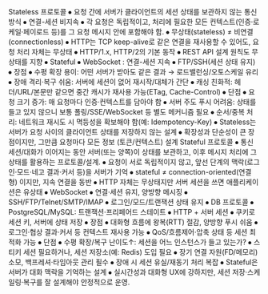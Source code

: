 Stateless 프로토콜
⦁	요청 간에 서버가 클라이언트의 세션 상태를 보관하지 않는 통신 방식
⦁	연결-세션 비지속
⦁	각 요청은 독립적이고, 처리에 필요한 모든 컨텍스트(인증·로케일·페이로드 등)를 그 요청 메시지 안에 포함해야 함.
⦁	무상태(stateless) ≠ 비연결(connectionless)
⦁	HTTP는 TCP keep-alive로 같은 연결을 재사용할 수 있어도, 요청 처리 자체는 무상태
⦁	HTTP/1.x, HTTP/2의 기본 동작
⦁	REST API 설계 원칙도 무상태를 지향
⦁	Stateful
⦁	WebSocket : 연결-세션 지속
⦁	FTP/SSH(세션 상태 유지)
⦁	장점
⦁	수평 확장 용이: 어떤 서버가 받아도 같은 결과 → 로드밸런싱/오토스케일 유리
⦁	장애 격리·복구 쉬움: 서버에 세션이 없어 재시작/대체가 간단
⦁	캐싱 친화적: 헤더/URL/본문만 같으면 중간 캐시가 재사용 가능(ETag, Cache-Control)
⦁	단점
⦁	요청 크기 증가: 매 요청마다 인증·컨텍스트를 담아야 함
⦁	서버 주도 푸시 어려움: 상태를 들고 있지 않으니 보통 폴링/SSE/WebSocket 등 별도 메커니즘 필요
⦁	순서/중복 처리: 네트워크 재시도 시 멱등성을 확보해야 함(예: Idempotency-Key)
⦁	Stateless는 서버가 요청 사이의 클라이언트 상태를 저장하지 않는 설계
⦁	확장성과 단순성이 큰 장점이지만, 그만큼 요청마다 모든 정보 (토큰/컨텍스트) 설계
Stateful 프로토콜
⦁	통신 세션/대화가 이어지는 동안 서버(또는 양쪽)이 상태를 보관하고, 이후 메시지 처리에 그 상태를 활용하는 프로토콜/설계.
⦁	요청이 서로 독립적이지 않고, 앞선 단계의 맥락(로그인·모드·네고 결과·커서 등)을 서버가 기억
⦁	stateful ≠ connection-oriented(연결형) 이지만, 지속 연결을 동반
⦁	HTTP 자체는 무상태지만 서버 세션을 쓰면 애플리케이션은 유상태
⦁	WebSocket
⦁	연결·세션 유지, 양방향 메시징
⦁	SSH/FTP/Telnet/SMTP/IMAP
⦁	로그인/모드/트랜잭션 상태 유지
⦁	DB 프로토콜
⦁	PostgreSQL/MySQL: 트랜잭션·프리페어드 스테이트
⦁	HTTP + 서버 세션
⦁	쿠키로 세션 키, 서버에 상태 저장
⦁	장점
⦁	대화형 흐름에 왕복(RTT) 절감, 양방향 푸시 쉬움
⦁	로그인·협상 결과·커서 등 컨텍스트 재사용 가능
⦁	QoS/흐름제어·압축 상태 등 세션 최적화 가능
⦁	단점
⦁	수평 확장/복구 난이도↑: 세션을 어느 인스턴스가 들고 있는가?
⦁	스티키 세션 필요하거나, 세션 저장소(예: Redis) 도입 필요
⦁	장기 연결 자원(FD/메모리) 소모, 백프레셔·타임아웃 관리 필수
⦁	장애 시 세션 유실/재동기 처리 복잡
⦁	Stateful은 서버가 대화 맥락을 기억하는 설계
⦁	실시간성과 대화형 UX에 강하지만, 세션 저장·스케일링·복구를 잘 설계해야 안정적으로 운영.
